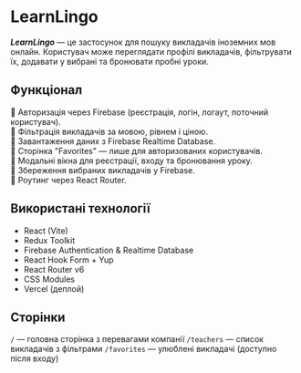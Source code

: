 # LearnLingo

**_LearnLingo_** — це застосунок для пошуку викладачів іноземних мов онлайн.
Користувач може переглядати профілі викладачів, фільтрувати їх, додавати у вибрані та бронювати пробні уроки.

## Функціонал

🔹 Авторизація через Firebase (реєстрація, логін, логаут, поточний користувач).<br />
🔹 Фільтрація викладачів за мовою, рівнем і ціною.<br />
🔹 Завантаження даних з Firebase Realtime Database.<br />
🔹 Сторінка "Favorites" — лише для авторизованих користувачів.<br />
🔹 Модальні вікна для реєстрації, входу та бронювання уроку.<br />
🔹 Збереження вибраних викладачів у Firebase.<br />
🔹 Роутинг через React Router.

## Використані технології

- React (Vite)
- Redux Toolkit
- Firebase Authentication & Realtime Database
- React Hook Form + Yup
- React Router v6
- CSS Modules
- Vercel (деплой)

## Сторінки

`/` — головна сторінка з перевагами компанії
`/teachers` — список викладачів з фільтрами
`/favorites` — улюблені викладачі (доступно після входу)

